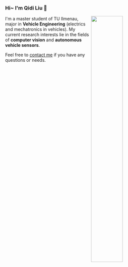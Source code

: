 ### Hi~ I'm Qidi Liu 👋

<img width="45%" align="right" src="https://github-readme-stats.vercel.app/api?username=QidiLiu&&hide=prs,contribs&?count_private=true&show_icons=true" />

I'm a master student of TU Ilmenau, major in **Vehicle Engineering** (electrics and mechatronics in vehicles). My current research interests lie in the fields of **computer vision** and **autonomous vehicle sensors**.

Feel free to [contact me](mailto:qidi.liu.chn@gmail.com) if you have any questions or needs.

<!--
**QidiLiu/QidiLiu** is a ✨ _special_ ✨ repository because its `README.md` (this file) appears on your GitHub profile.

[![Top Langs](https://github-readme-stats.vercel.app/api/top-langs/?username=QidiLiu&hide=HTML,CSS)](https://github.com/anuraghazra/github-readme-stats)

Here are some ideas to get you started:

- 🔭 I’m currently working on ...
- 🌱 I’m currently learning ...
- 👯 I’m looking to collaborate on ...
- 🤔 I’m looking for help with ...
- 💬 Ask me about ...
- 📫 How to reach me: ...
- 😄 Pronouns: ...
- ⚡ Fun fact: ...
-->
